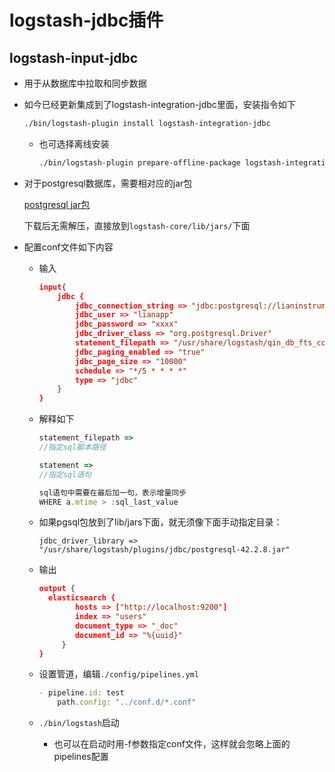 # logstash-jdbc插件

## logstash-input-jdbc

- 用于从数据库中拉取和同步数据

- 如今已经更新集成到了logstash-integration-jdbc里面，安装指令如下
    ```bash
    ./bin/logstash-plugin install logstash-integration-jdbc
    ```
    - 也可选择离线安装
        ```bash
        ./bin/logstash-plugin prepare-offline-package logstash-integration-jdbc
        ```

- 对于postgresql数据库，需要相对应的jar包

    [postgresql jar包](https://jdbc.postgresql.org/download.html)

    下载后无需解压，直接放到`logstash-core/lib/jars/`下面
    
- 配置conf文件如下内容

    - 输入
        ```json
        input{
            jdbc {
                jdbc_connection_string => "jdbc:postgresql://lianinstruments.com:35433/qin"
                jdbc_user => "lianapp"
                jdbc_password => "xxxx"
                jdbc_driver_class => "org.postgresql.Driver"
                statement_filepath => "/usr/share/logstash/qin_db_fts_composer.sql"
                jdbc_paging_enabled => "true"
                jdbc_page_size => "10000"
                schedule => "*/5 * * * *"
                type => "jdbc"
            }
        }
        ```
    - 解释如下
        ```js
        statement_filepath =>
        //指定sql脚本路径

        statement => 
        //指定sql语句

        sql语句中需要在最后加一句，表示增量同步
        WHERE a.mtime > :sql_last_value
        ```
    
    - 如果pgsql包放到了lib/jars下面，就无须像下面手动指定目录：
        ```
        jdbc_driver_library => "/usr/share/logstash/plugins/jdbc/postgresql-42.2.8.jar"
        ```
    
    - 输出

        ```json
        output {
          elasticsearch {
                hosts => ["http://localhost:9200"]
                index => "users"
                document_type => "_doc"
                document_id => "%{uuid}"
             }
        }
        ```
    
    - 设置管道，编辑`./config/pipelines.yml`

        ```js
        - pipeline.id: test
            path.config: "../conf.d/*.conf"
        ```
    
    - `./bin/logstash`启动
        - 也可以在启动时用-f参数指定conf文件，这样就会忽略上面的pipelines配置
  